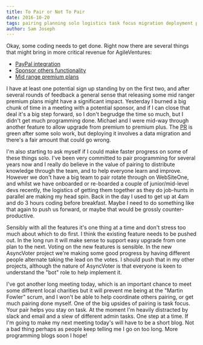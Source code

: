 ```yaml
---
title: To Pair or Not To Pair
date: 2016-10-20
tags: pairing planning solo logistics task focus migration deployment premium voting
author: Sam Joseph
---
```


Okay, some coding needs to get done.  Right now there are several things that might bring in more critical revenue for AgileVentures:

* [PayPal integration](https://github.com/AgileVentures/WebsiteOne/issues/1342)
* [Sponsor others functionality](https://github.com/AgileVentures/WebsiteOne/issues/1344)
* [Mid range premium plans](https://github.com/AgileVentures/WebsiteOne/issues/1343)

I have at least one potential sign up standing by on the first two, and after several rounds of feedback a general sense that releasing some mid ranger premium plans might have a significant impact.  Yesterday I burned a big chunk of time in a meeting with a potential sponsor, and if I can close that deal it's a big step forward, so I don't begrudge the time so much, but I didn't get much programming done.  Michael and I were mid-way through another feature to allow upgrade from premium to premium plus.  The [PR](https://github.com/AgileVentures/WebsiteOne/pull/1323) is green after some solo work, but deploying it involves a data migration and there's a fair amount that could go wrong.

I'm also starting to ask myself if I could make faster progress on some of these things solo.  I've been very committed to pair programming for several years now and I really do believe in the value of pairing to distribute knowledge through the team, and to help everyone learn and improve.  However we don't have a big team to pair rotate through on WebSiteOne, and whilst we have onboarded or re-boarded a couple of junior/mid-level devs recently, the logistics of getting them together as they do job-hunts in parallel are making my head spin.  Back in the day I used to get up at 4am and do 3 hours coding before breakfast.  Maybe I need to do something like that again to push us forward, or maybe that would be grossly counter-productive.

Sensibly with all the features it's one thing at a time and don't stress too much about which to do first.  I think the existing feature needs to be pushed out.  In the long run it will make sense to support easy upgrade from one plan to the next.  Voting on the new features is sensible.  In the new AsyncVoter project we're making some good progress by having different people alternate taking the lead on the votes. I should push that in my other projects, although the nature of AsyncVoter is that everyone is keen to understand the "bot" role to help implement it.

I've got another long meeting today, which is an important chance to meet some different local charities but it will prevent me being at the "Martin Fowler" scrum, and I won't be able to help coordinate others pairing, or get much pairing done myself.  One of the big upsides of pairing is task focus.  Your pair helps you stay on task.  At the moment I'm heavily distracted by slack and email and a slew of different admin tasks.  One step at a time.  If I'm going to make my next meeting today's will have to be a short blog.  Not a bad thing perhaps as people keep telling me I go on too long.  More programming blogs soon I hope!
